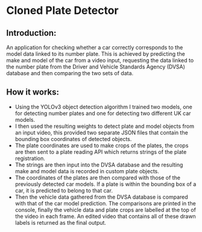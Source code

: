 # Cloned Plate Detector
## Introduction:
An application for checking whether a car correctly corresponds to the model data linked to its number plate. This is achieved by predicting the make and model of the car from a video input, requesting the data linked to the number plate from the Driver and Vehicle Standards Agency (DVSA) database and then comparing the two sets of data.
## How it works:
- Using the YOLOv3 object detection algorithm I trained two models, one for detecting number plates and 
one for detecting two different UK car models. 
- I then used the resulting weights to detect plate and model objects from an input video, this provided two 
separate JSON files that contain the bounding box coordinates of detected objects. 
- The plate coordinates are used to make crops of the plates, the crops are then sent to a plate reading API 
which returns strings of the plate registration. 
- The strings are then input into the DVSA database and the resulting make and model data is recorded in 
custom plate objects.
- The coordinates of the plates are then compared with those of the previously detected car models. If a 
plate is within the bounding box of a car, it is predicted to belong to that car. 
- Then the vehicle data gathered from the DVSA database is compared with that of the car model 
prediction. The comparisons are printed in the console, finally the vehicle data and plate crops are 
labelled at the top of the video in each frame. An edited video that contains all of these drawn labels is 
returned as the final output.
